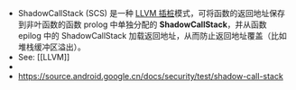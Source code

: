 - ShadowCallStack (SCS) 是一种 [LLVM 插桩](https://clang.llvm.org/docs/ShadowCallStack.html)模式，可将函数的返回地址保存到非叶函数的函数 prolog 中单独分配的 **ShadowCallStack**，并从函数 epilog 中的 ShadowCallStack 加载返回地址，从而防止返回地址覆盖（比如堆栈缓冲区溢出）。
- See: [[LLVM]]
-
- https://source.android.google.cn/docs/security/test/shadow-call-stack